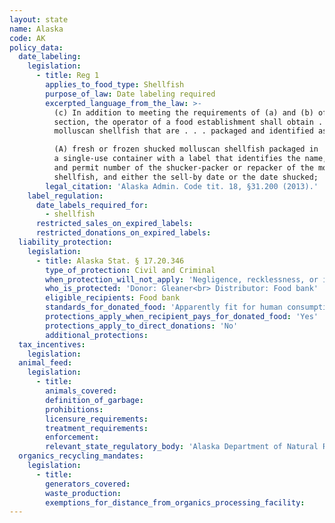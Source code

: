 ```yaml
---
layout: state
name: Alaska
code: AK
policy_data:
  date_labeling:
    legislation:
      - title: Reg 1
        applies_to_food_type: Shellfish
        purpose_of_law: Date labeling required
        excerpted_language_from_the_law: >-
          (c) In addition to meeting the requirements of (a) and (b) of this
          section, the operator of a food establishment shall obtain . . . (6)
          molluscan shellfish that are . . . packaged and identified as follows:

          (A) fresh or frozen shucked molluscan shellfish packaged in
          a single-use container with a label that identifies the name, address,
          and permit number of the shucker-packer or repacker of the molluscan
          shellfish, and either the sell-by date or the date shucked;
        legal_citation: 'Alaska Admin. Code tit. 18, §31.200 (2013).'
    label_regulation:
      date_labels_required_for:
        - shellfish
      restricted_sales_on_expired_labels:
      restricted_donations_on_expired_labels:
  liability_protection:
    legislation:
      - title: Alaska Stat. § 17.20.346
        type_of_protection: Civil and Criminal
        when_protection_will_not_apply: 'Negligence, recklessness, or intentional misconduct'
        who_is_protected: 'Donor: Gleaner<br> Distributor: Food bank'
        eligible_recipients: Food bank
        standards_for_donated_food: 'Apparently fit for human consumption; includes items with missing labels or misbranded items, and food not readily marketable due to appearance, grade, or surplus; food must be apparently fit for human consumption.'
        protections_apply_when_recipient_pays_for_donated_food: 'Yes'
        protections_apply_to_direct_donations: 'No'
        additional_protections:
  tax_incentives:
    legislation:
  animal_feed:
    legislation:
      - title:
        animals_covered:
        definition_of_garbage:
        prohibitions:
        licensure_requirements:
        treatment_requirements:
        enforcement:
        relevant_state_regulatory_body: 'Alaska Department of Natural Resources, Division of Agriculture, <a href="http://dnr.alaska.gov/ag/" target="_blank">http://dnr.alaska.gov/ag/</a>.'
  organics_recycling_mandates:
    legislation:
      - title: 
        generators_covered:
        waste_production: 
        exemptions_for_distance_from_organics_processing_facility: 
---
```

